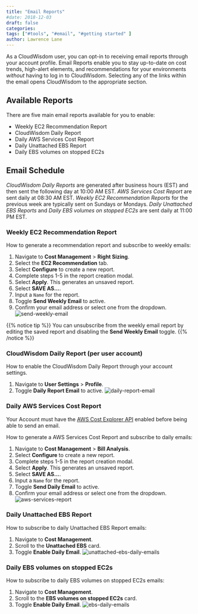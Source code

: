 ```yaml
---
title: "Email Reports"
#date: 2018-12-03
draft: false
categories:
tags: ["#tools", "#email", "#getting started" ]
author: Lawrence Lane
---
```


As a CloudWisdom user, you can opt-in to receiving email reports through your account profile. Email Reports enable you to stay up-to-date on cost trends, high-alert elements, and recommendations for your environments _without_ having to log in to CloudWisdom. Selecting any of the links within the email opens CloudWisdom to the appropriate section.

## Available Reports
There are five main email reports available for you to enable:

- Weekly EC2 Recommendation Report
- CloudWisdom Daily Report
- Daily AWS Services Cost Report
- Daily Unattached EBS Report
- Daily EBS volumes on stopped EC2s

## Email Schedule
_CloudWisdom Daily Reports_ are generated after business hours (EST) and then sent the following day at 10:00 AM EST. _AWS Services Cost Report_ are sent daily at 08:30 AM EST. _Weekly EC2 Recommendation Reports_ for the previous week are typically sent on Sundays or Mondays. _Daily Unattached EBS Reports_ and _Daily EBS volumes on stopped EC2s_ are sent daily at 11:00 PM EST.

### Weekly EC2 Recommendation Report
How to generate a recommendation report and subscribe to weekly emails:

1. Navigate to **Cost Management** > **Right Sizing**.
2. Select the **EC2 Recommendation** tab.
3. Select **Configure** to create a new report.
4. Complete steps 1-5 in the report creation modal.
5. Select **Apply**. This generates an unsaved report.
6. Select **SAVE AS...**.
7. Input a `Name` for the report.
8. Toggle **Send Weekly Email** to active.
9. Confirm your email address or select one from the dropdown.
![send-weekly-email](/images/reports-email/send-weekly-email.png)

{{% notice tip %}}
You can unsubscribe from the weekly email report by editing the saved report and disabling the **Send Weekly Email** toggle.
{{% /notice %}}


### CloudWisdom Daily Report (per user account)
How to enable the CloudWisdom Daily Report through your account settings.

1. Navigate to **User Settings** > **Profile**.
2. Toggle **Daily Report Email** to active.
![daily-report-email](/images/reports-email/daily-report-email.png)

### Daily AWS Services Cost Report

Your Account must have the [AWS Cost Explorer API][1] enabled before being able to send an email.

How to generate a AWS Services Cost Report and subscribe to daily emails:

1. Navigate to **Cost Management** > **Bill Analysis**.
2. Select **Configure** to create a new report.
3. Complete steps 1-5 in the report creation modal.
4. Select **Apply**. This generates an unsaved report.
5. Select **SAVE AS...**.
6. Input a `Name` for the report.
7. Toggle **Send Daily Email** to active.
8. Confirm your email address or select one from the dropdown.
![aws-services-report](/images/reports-email/aws-services-report.png)


### Daily Unattached EBS Report

How to subscribe to daily Unattached EBS Report emails:

1. Navigate to **Cost Management**.
2. Scroll to the **Unattached EBS** card.
3. Toggle **Enable Daily Email**.
![unattached-ebs-daily-emails](/images/reports-email/unattached-ebs-daily-emails.png)


### Daily EBS volumes on stopped EC2s

How to subscribe to daily EBS volumes on stopped EC2s emails:

1. Navigate to **Cost Management**.
2. Scroll to the **EBS volumes on stopped EC2s** card.
3. Toggle **Enable Daily Email**.
![ebs-daily-emails](/images/reports-email/ebs-daily-emails.png)



[1]: /integrations/aws-integration/#prerequisite-enable-cost-explorer
